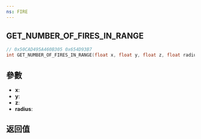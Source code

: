 ```yaml
---
ns: FIRE
---
```

## GET_NUMBER_OF_FIRES_IN_RANGE

```c
// 0x50CAD495A460B305 0x654D93B7
int GET_NUMBER_OF_FIRES_IN_RANGE(float x, float y, float z, float radius);
```


## 參數
* **x**: 
* **y**: 
* **z**: 
* **radius**: 

## 返回值
